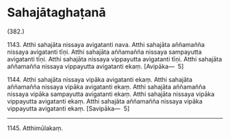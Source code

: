

# Sahajātaghaṭanā







(382.)

1143\. Atthi sahajāta nissaya avigatanti nava. Atthi sahajāta aññamañña nissaya avigatanti tīṇi. Atthi sahajāta aññamañña nissaya sampayutta avigatanti tīṇi. Atthi sahajāta nissaya vippayutta avigatanti tīṇi. Atthi sahajāta aññamañña nissaya vippayutta avigatanti ekaṃ. [Avipāka—  5]

1144\. Atthi sahajāta nissaya vipāka avigatanti ekaṃ. Atthi sahajāta aññamañña nissaya vipāka avigatanti ekaṃ. Atthi sahajāta aññamañña nissaya vipāka sampayutta avigatanti ekaṃ. Atthi sahajāta nissaya vipāka vippayutta avigatanti ekaṃ. Atthi sahajāta aññamañña nissaya vipāka vippayutta avigatanti ekaṃ. [Savipāka—  5]

---

1145\. Atthimūlakaṃ.





